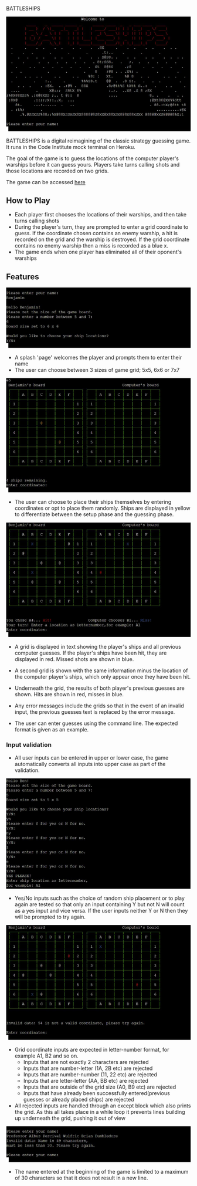 BATTLESHIPS


![Battleships Command line splash page](assets/images/battleships_splash.jpg)

BATTLESHIPS is a digital reimagining of the classic strategy guessing game. It runs in the Code Institute mock terminal on Heroku.

The goal of the game is to guess the locations of the computer player's warships before it can guess yours. Players take turns calling shots and those locations are recorded on two grids.

The game can be accessed [here](https://bb-battleships-f22f01c35958.herokuapp.com/)


## How to Play


- Each player first chooses the locations of their warships, and then take turns calling shots
- During the player's turn, they are prompted to enter a grid coordinate to guess. If the coordinate chosen contains an enemy warship, a hit is recorded on the grid and the warship is destroyed. If the grid coordinate contains no enemy warship then a miss is recorded as a blue x.
- The game ends when one player has eliminated all of their oponent's warships

## Features

![Starting inputs; name, board size](assets/images/starting_parameters.jpg)

- A splash 'page' welcomes the player and prompts them to enter their name
- The user can choose between 3 sizes of game grid; 5x5, 6x6 or 7x7

![Ship placement](assets/images/ship_placement.jpg)

- The user can choose to place their ships themselves by entering coordinates or opt to place them randomly. Ships are displayed in yellow to differentiate between the setup phase and the guessing phase.

![Game play](assets/images/gameplay.jpg)

- A grid is displayed in text showing the player's ships and all previous computer guesses. If the player's ships have been hit, they are displayed in red. Missed shots are shown in blue.

- A second grid is shown with the same information minus the location of the computer player's ships, which only appear once they have been hit.

- Underneath the grid, the results of both player's previous guesses are shown. Hits are shown in red, misses in blue.

- Any error messages include the grids so that in the event of an invalid input, the previous guesses text is replaced by the error message.

- The user can enter guesses using the command line. The expected format is given as an example.

### Input validation

- All user inputs can be entered in upper or lower case, the game automatically converts all inputs into upper case as part of the validation.

![Yes/No](assets/images/yes_no_input.jpg)

- Yes/No inputs such as the choice of random ship placement or to play again are tested so that only an input containing Y but not N will count as a yes input and vice versa. If the user inputs neither Y or N then they will be prompted to try again.

![Invalid coordinates entered](assets/images/error_coords.jpg)

- Grid coordinate inputs are expected in letter-number format, for example A1, B2 and so on.
  - Inputs that are not exactly 2 characters are rejected
  - Inputs that are number-letter (1A, 2B etc) are rejected
  - Inputs that are number-number (11, 22 etc) are rejected
  - Inputs that are letter-letter (AA, BB etc) are rejected
  - Inputs that are outside of the grid size (A0, B9 etc) are rejected
  - Inputs that have already been successfully entered(previous guesses or already placed ships) are rejected
- All rejected inputs are handled through an except block which also prints the grid. As this all takes place in a while loop it prevents lines building up underneath the grid, pushing it out of view

![Name Validation](assets/images/name_validation.jpg)

- The name entered at the beginning of the game is limited to a maximum of 30 characters so that it does not result in a new line.